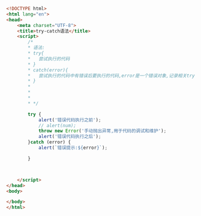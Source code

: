 
<BlogInfo id="204" title="131.trycatch语法" author="白日梦想猿" pv=0 read_times=0 pre_cost_time="0分29秒" category="js学习" tag_list="['js学习']" create_time="2021.01.20 20:04:37" update_time="2021.02.16 11:01:19" />

```html
<!DOCTYPE html>
<html lang="en">
<head>
    <meta charset="UTF-8">
    <title>try-catch语法</title>
    <script>
        /*
        * 语法:
        * try{
        *   尝试执行的代码
        * }
        * catch(error){
        *   尝试执行的代码中有错误后要执行的代码,error是一个错误对象,记录相关try代码中的错误信息
        * }
        *
        *
        *
        * */

        try {
            alert('错误代码执行之前');
            // alert(num);
            throw new Error('手动抛出异常,用于代码的调试和维护');
            alert('错误代码执行之后');
        }catch (error) {
            alert(`错误提示:${error}`);

        }



    </script>
</head>
<body>

</body>
</html>
```
